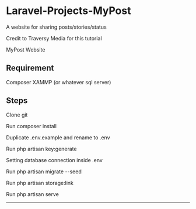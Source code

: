 # Laravel-Projects-MyPost
A website for sharing posts/stories/status 

Credit to Traversy Media for this tutorial

MyPost Website


Requirement
------------------
Composer
XAMMP (or whatever sql server)

Steps
----------------
Clone git

Run composer install

Duplicate .env.example and rename to .env

Run php artisan key:generate

Setting database connection inside .env

Run php artisan migrate --seed

Run php artisan storage:link

Run php artisan serve

----------------

